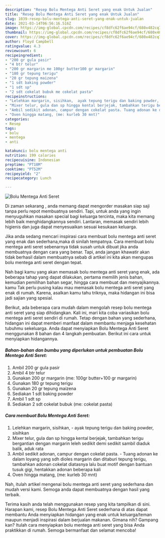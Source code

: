 ```yaml
---
description: "Resep Bolu Mentega Anti Seret yang enak Untuk Jualan"
title: "Resep Bolu Mentega Anti Seret yang enak Untuk Jualan"
slug: 1039-resep-bolu-mentega-anti-seret-yang-enak-untuk-jualan
date: 2021-03-14T06:56:16.516Z
image: https://img-global.cpcdn.com/recipes/cf8dfc62f6ae94cf/680x482cq70/bolu-mentega-anti-seret-foto-resep-utama.jpg
thumbnail: https://img-global.cpcdn.com/recipes/cf8dfc62f6ae94cf/680x482cq70/bolu-mentega-anti-seret-foto-resep-utama.jpg
cover: https://img-global.cpcdn.com/recipes/cf8dfc62f6ae94cf/680x482cq70/bolu-mentega-anti-seret-foto-resep-utama.jpg
author: Floyd Campbell
ratingvalue: 4.3
reviewcount: 6
recipeingredient:
- "200 gr gula pasir"
- "4 btr telur"
- "200 gr margarin me 100gr butter100 gr margarin"
- "180 gr tepung terigu"
- "20 gr tepung maizena"
- "1 sdt baking powder"
- "1 sdt sp"
- "2 sdt cokelat bubuk me cokelat pasta"
recipeinstructions:
- "Lelehkan margarin, sisihkan,  ayak tepung terigu dan baking powder, sisihkan"
- "Mixer telur, gula dan sp hingga kental berjejak, tambahkan terigu bergantian dengan margarin leleh sedikit demi sedikit sambil diaduk balik, aduk rata"
- "Ambil sedikit adonan, campur dengan cokelat pasta. Tuang adonan ke dalam loyang yang sdh dioles margarin dan ditaburi tepung terigu, tambahkan adonan cokelat diatasnya lalu buat motif dengan bantuan tusuk gigi, hentakkan adonan beberapa kali"
- "Oven hingga matang, (me: kurleb 30 mnt)"
categories:
- Resep
tags:
- bolu
- mentega
- anti

katakunci: bolu mentega anti 
nutrition: 199 calories
recipecuisine: Indonesian
preptime: "PT10M"
cooktime: "PT52M"
recipeyield: "2"
recipecategory: Lunch

---
```



![Bolu Mentega Anti Seret](https://img-global.cpcdn.com/recipes/cf8dfc62f6ae94cf/680x482cq70/bolu-mentega-anti-seret-foto-resep-utama.jpg)

Di zaman  sekarang , anda memang dapat mengorder masakan siap saji tanpa perlu repot membuatnya sendiri. Tapi, untuk anda yang ingin menyuguhkan masakan special bagi keluarga tercinta, maka kita memang lebih baik menghidangkannya sendiri. Lantaran, memasak sendiri lebih higienis dan juga dapat menyesuaikan sesuai kesukaan keluarga.

Jika anda sedang mencari inspirasi cara membuat bolu mentega anti seret yang enak dan sederhana,maka di sinilah tempatnya. Cara membuat bolu mentega anti seret  sebenarnya tidak susah untuk dibuat jika anda membuatnya dengan cara yang benar. Tapi, anda jangan khawatir akan tidak berhasil dalam membuatnya 
sebab di artikel ini kita akan mengupas bolu mentega anti seret dengan tepat.  



Nah bagi kamu yang akan memasak bolu mentega anti seret yang enak, ada beberapa tahap yang dapat dilakukan, pertama memilih jenis bahan, kemudian pemilihan bahan segar, hingga cara membuat dan menyajikannya. kamu Tak perlu pusing kalau mau memasak bolu mentega anti seret yang enak di rumah. Karena, asalkan kamu  tahu triknya, maka hidangan ini bisa jadi sajian yang spesial.

Berikut, ada beberapa cara mudah dalam mengolah resep bolu mentega anti seret yang siap dihidangkan. Kali ini, mari kita coba variasikan bolu mentega anti seret sendiri di rumah. Tetap dengan bahan yang sederhana, hidangan ini dapat memberi manfaat dalam membantu menjaga kesehatan tubuhmu sekeluarga. Anda dapat menyiapkan Bolu Mentega Anti Seret menggunakan 8 bahan dan 4 langkah pembuatan. Berikut ini cara untuk menyiapkan hidangannya.

<!--inarticleads1-->

##### Bahan-bahan dan bumbu yang diperlukan untuk pembuatan Bolu Mentega Anti Seret:

1. Ambil 200 gr gula pasir
1. Ambil 4 btr telur
1. Gunakan 200 gr margarin (me: 100gr butter+100 gr margarin)
1. Gunakan 180 gr tepung terigu
1. Gunakan 20 gr tepung maizena
1. Sediakan 1 sdt baking powder
1. Ambil 1 sdt sp
1. Sediakan 2 sdt cokelat bubuk (me: cokelat pasta)




<!--inarticleads2-->

##### Cara membuat Bolu Mentega Anti Seret:

1. Lelehkan margarin, sisihkan,  - ayak tepung terigu dan baking powder, sisihkan
1. Mixer telur, gula dan sp hingga kental berjejak, tambahkan terigu bergantian dengan margarin leleh sedikit demi sedikit sambil diaduk balik, aduk rata
1. Ambil sedikit adonan, campur dengan cokelat pasta. - Tuang adonan ke dalam loyang yang sdh dioles margarin dan ditaburi tepung terigu, tambahkan adonan cokelat diatasnya lalu buat motif dengan bantuan tusuk gigi, hentakkan adonan beberapa kali
1. Oven hingga matang, (me: kurleb 30 mnt)




Nah, itulah artikel mengenai  bolu mentega anti seret  yang sederhana dan mudah versi kami. Semoga anda dapat membuatnya dengan hasil yang terbaik. 

Terima kasih anda telah menggunakan resep yang kita tampilkan di sini. Harapan kami, resep  Bolu Mentega Anti Seret sederhana di atas dapat membantu Anda menyiapkan hidangan yang enak untuk keluarga/teman maupun menjadi inspirasi dalam berjualan makanan. Gimana nih? Gampang kan? Itulah cara menyiapkan bolu mentega anti seret yang bisa Anda praktikkan di rumah. Semoga bermanfaat dan selamat mencoba!

